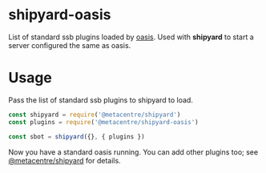 # shipyard-oasis

List of standard ssb plugins loaded by [oasis](https://github.com/fraction/oasis/blob/master/src/ssb/flotilla.js#L6). Used with **shipyard** to start a server configured the same as oasis.

# Usage

Pass the list of standard ssb plugins to shipyard to load.

```js
const shipyard = require('@metacentre/shipyard')
const plugins = require('@metacentre/shipyard-oasis')

const sbot = shipyard({}, { plugins })
```

Now you have a standard oasis running. You can add other plugins too; see [@metacentre/shipyard](https://github.com/metacentre/shipyard) for details.
